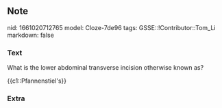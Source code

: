 ## Note
nid: 1661020712765
model: Cloze-7de96
tags: GSSE::!Contributor::Tom_Li
markdown: false

### Text
What is the lower abdominal transverse incision otherwise known as?
<div>
  {{c1::Pfannenstiel's}}
</div>

### Extra

